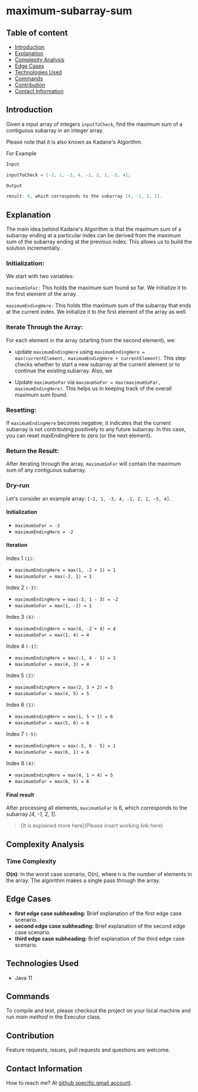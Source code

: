 # maximum-subarray-sum

## Table of content

- [Introduction](#introduction)
- [Explanation](#explanation)
- [Complexity Analysis](#complexity-analysis)
- [Edge Cases](#edge-cases)
- [Technologies Used](#technologies-used)
- [Commands](#commands)
- [Contribution](#contribution)
- [Contact Information](#contact-information)

## Introduction

Given a input array of integers `inputToCheck`, find the maximum sum of a contiguous subarray in an integer array.

Please note that it is also known as Kadane's Algorithm.

For Example

```java
Input

inputToCheck = [-2, 1, -3, 4, -1, 2, 1, -5, 4];

Output

result: 6, which corresponds to the subarray [4, -1, 2, 1].
```

## Explanation

The main idea behind Kadane's Algorithm is that the maximum sum of a subarray ending at a particular index can be derived from the maximum sum of the subarray ending at the previous index. This allows us to build the solution incrementally.

### Initialization:

We start with two variables:

`maximumSoFar:` This holds the maximum sum found so far. We initialize it to the first element of the array.

`maximumEndingHere:` This holds tthe maximum sum of the subarray that ends at the current index. We initialize it to the first element of the array as well.

### Iterate Through the Array:

For each element in the array (starting from the second element), we:

- update `maximumEndingHere` using `maximumEndingHere = max(currentElement, maximumEndingHere + currentElement)`. This step checks whether to start a new subarray at the current element or to continue the existing subarray. Also, we

- Update `maximumSoFar` via `maximumSoFar = max(maximumSoFar, maximumEndingHere)`. This helps us in keeping track of the overall maximum sum found.

### Resetting:

If `maximumEndingHere` becomes negative, it indicates that the current subarray is not contributing positively to any future subarray. In this case, you can reset maxEndingHere to zero (or the next element).

### Return the Result:

After iterating through the array, `maximumSoFar` will contain the maximum sum of any contiguous subarray.

### Dry-run

Let's consider an example array: `[-2, 1, -3, 4, -1, 2, 1, -5, 4]`.

#### Initialization

- `maximumSoFar = -2`
- `maximumEndingHere = -2`

#### Iteration

Index 1 `(1)`:

- `maximumEndingHere = max(1, -2 + 1) = 1`
- `maximumSoFar = max(-2, 1) = 1`

Index 2 `(-3)`:

- `maximumEndingHere = max(-3, 1 - 3) = -2`
- `maximumSoFar = max(1, -2) = 1`

Index 3 `(4)`:

- `maximumEndingHere = max(4, -2 + 4) = 4`
- `maximumSoFar = max(1, 4) = 4`

Index 4 `(-1)`:

- `maximumEndingHere = max(-1, 4 - 1) = 3`
- `maximumSoFar = max(4, 3) = 4`

Index 5 `(2)`:

- `maximumEndingHere = max(2, 3 + 2) = 5`
- `maximumSoFar = max(4, 5) = 5`

Index 6 `(1)`:

- `maximumEndingHere = max(1, 5 + 1) = 6`
- `maximumSoFar = max(5, 6) = 6`

Index 7 `(-5)`:

- `maximumEndingHere = max(-5, 6 - 5) = 1`
- `maximumSoFar = max(6, 1) = 6`

Index 8 `(4)`:

- `maximumEndingHere = max(4, 1 + 4) = 5`
- `maximumSoFar = max(6, 5) = 6`

#### Final result

After processing all elements, `maximumSoFar` is 6, which corresponds to the subarray _[4, -1, 2, 1]_.

> [It is explained more here](Please insert working link here)

## Complexity Analysis

### Time Complexity

**O(n)**: In the worst case scenario, O(n), where n is the number of elements in the array. The algorithm makes a single pass through the array.

## Edge Cases

- **first edge case subheading:** Brief explanation of the first edge case scenario.
- **second edge case subheading:** Brief explanation of the second edge case scenario.
- **third edge case subheading:** Brief explanation of the third edge case scenario.

## Technologies Used

- Java 11

## Commands

To compile and test, please checkout the project on your local machine and run _main method_ in the Executor class.

## Contribution

Feature requests, issues, pull requests and questions are welcome.

## Contact Information

How to reach me? At [github specific gmail account](mailto:syedumerahmedcode@gmail.com?subject=[GitHub]%20Hello%20from%20Github).
